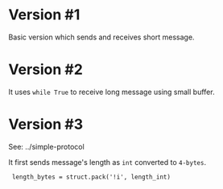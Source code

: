 # Version #1

Basic version which sends and receives short message.

# Version #2 

It uses `while True` to receive long message using small buffer.

# Version #3

See: ../simple-protocol

It first sends message's length as `int` converted to `4-bytes`. 

     length_bytes = struct.pack('!i', length_int)
